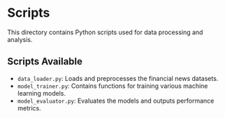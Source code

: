 # Scripts

This directory contains Python scripts used for data processing and analysis.

## Scripts Available

- `data_loader.py`: Loads and preprocesses the financial news datasets.
- `model_trainer.py`: Contains functions for training various machine learning models.
- `model_evaluator.py`: Evaluates the models and outputs performance metrics.
